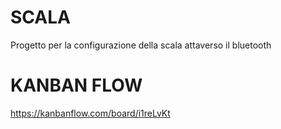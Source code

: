 # SCALA
Progetto per la configurazione della scala attaverso il bluetooth

# KANBAN FLOW
https://kanbanflow.com/board/i1reLvKt
